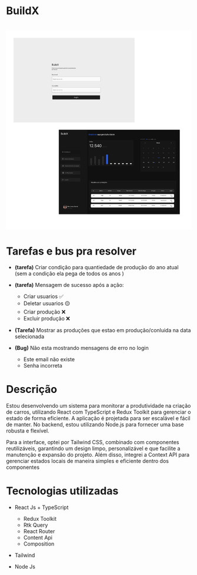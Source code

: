 # BuildX

<br>

<img src="./public/capaBuildx.png" style="margin:0 auto" width="550px" alt="capa do projeto">

<br>

# Tarefas e bus pra resolver

- **(tarefa)** Criar condição para quantiedade de produção do ano atual (sem a condição ela pega de todos os anos )
- **(tarefa)** Mensagem de sucesso após a ação:

  - Criar usuarios ✅
  - Deletar usuarios 🟡
  - Criar produção ❌
  - Excluir produção ❌

- **(Tarefa)** Mostrar as produções que estao em produção/conluida na data selecionada

- **(Bug)** Não esta mostrando mensagens de erro no login
  - Este email não existe
  - Senha incorreta
    <br>

# Descrição

Estou desenvolvendo um sistema para monitorar a produtividade na criação de carros, utilizando React com TypeScript e Redux Toolkit para gerenciar o estado de forma eficiente. A aplicação é projetada para ser escalável e fácil de manter. No backend, estou utilizando Node.js para fornecer uma base robusta e flexível.

Para a interface, optei por Tailwind CSS, combinado com componentes reutilizáveis, garantindo um design limpo, personalizável e que facilite a manutenção e expansão do projeto. Além disso, integrei a Context API para gerenciar estados locais de maneira simples e eficiente dentro dos componentes

# Tecnologias utilizadas

- React Js + TypeScript

  - Redux Toolkit
  - Rtk Query
  - React Router
  - Content Api
  - Composition

- Tailwind
- Node Js
